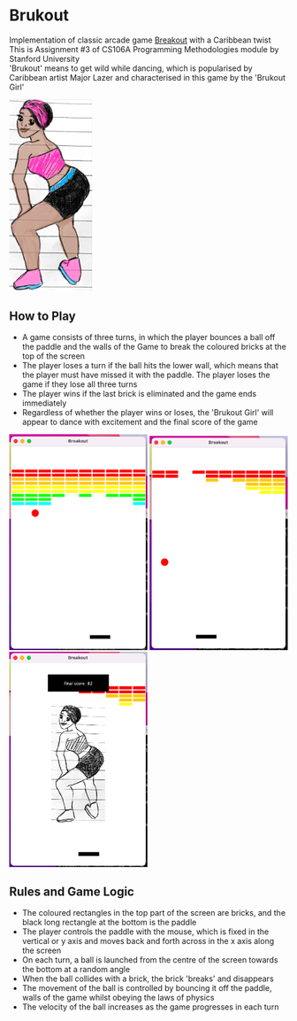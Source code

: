 # Brukout
Implementation of classic arcade game [Breakout](https://en.wikipedia.org/wiki/Breakout_%28video_game%29) with a Caribbean twist  
This is Assignment #3 of CS106A Programming Methodologies module by Stanford University  
'Brukout' means to get wild while dancing, which is popularised by Caribbean artist Major Lazer and characterised in this game by the 'Brukout Girl'

<img src="Images/BrukoutGirl.png" alt="drawing" width="150"/>

## How to Play

- A game consists of three turns, in which the player bounces a ball off the paddle and the walls of the Game to break the coloured bricks at the top of the screen
- The player loses a turn if the ball hits the lower wall, which means that the player must have missed it with the paddle. The player loses the game if they lose all three turns
- The player wins if the last brick is eliminated and the game ends immediately
- Regardless of whether the player wins or loses, the 'Brukout Girl' will appear to dance with excitement and the final score of the game

<img src="Images/BrukoutGame.png" alt="drawing" width="250"/> <img src="Images/BrukoutGame2.png" alt="drawing" width="250"/> <img src="Images/BrukoutGirlDancing.png" alt="drawing" width="250"/>

## Rules and Game Logic 

- The coloured rectangles in the top part of the screen are bricks, and the black long rectangle at the bottom is the paddle
- The player controls the paddle with the mouse, which is fixed in the vertical or y axis and moves back and forth across in the x axis along the screen
- On each turn, a ball is launched from the centre of the screen towards the bottom at a random angle
- When the ball collides with a brick, the brick 'breaks' and disappears
- The movement of  the ball is controlled by bouncing it off the paddle, walls of the game whilst obeying the laws of physics
- The velocity of the ball increases as the game progresses in each turn
